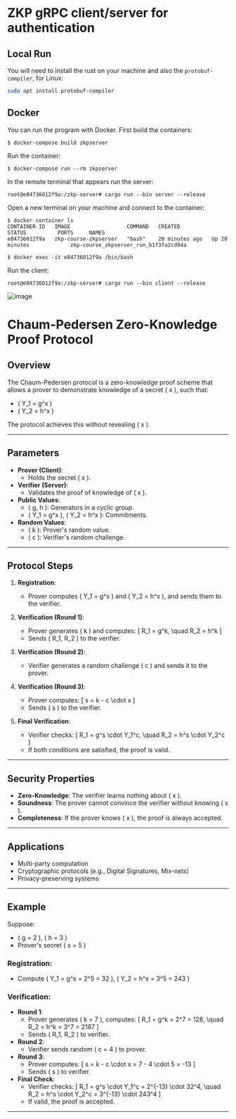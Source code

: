 # ZKP gRPC client/server for authentication

## Local Run

You will need to install the rust on your machine and also the `protobuf-compiler`, for Linux:

```bash
sudo apt install protobuf-compiler
```

## Docker

You can run the program with Docker. First build the containers:

```
$ docker-compose build zkpserver
```

Run the container:

```
$ docker-compose run --rm zkpserver
```

In the remote terminal that appears run the server:

```
root@e84736012f9a:/zkp-server# cargo run --bin server --release
```

Open a new terminal on your machine and connect to the container:

```
$ docker container ls
CONTAINER ID   IMAGE                  COMMAND   CREATED          STATUS          PORTS     NAMES
e84736012f9a   zkp-course-zkpserver   "bash"    20 minutes ago   Up 20 minutes             zkp-course_zkpserver_run_b1f3fa2cd94a

$ docker exec -it e84736012f9a /bin/bash
```

Run the client:

```
root@e84736012f9a:/zkp-server# cargo run --bin client --release
```

![image](https://github.com/user-attachments/assets/77cbe475-68c6-4d04-89bd-a7de1ed27c13)

# Chaum-Pedersen Zero-Knowledge Proof Protocol

## Overview

The Chaum-Pedersen protocol is a zero-knowledge proof scheme that allows a prover to demonstrate knowledge of a secret \( x \), such that:

- \( Y_1 = g^x \)
- \( Y_2 = h^x \)

The protocol achieves this without revealing \( x \).

---

## Parameters

- **Prover (Client)**:
  - Holds the secret \( x \).
- **Verifier (Server)**:
  - Validates the proof of knowledge of \( x \).
- **Public Values**:
  - \( g, h \): Generators in a cyclic group.
  - \( Y_1 = g^x \), \( Y_2 = h^x \): Commitments.
- **Random Values**:
  - \( k \): Prover's random value.
  - \( c \): Verifier's random challenge.

---

## Protocol Steps

1. **Registration**:

   - Prover computes \( Y_1 = g^x \) and \( Y_2 = h^x \), and sends them to the verifier.

2. **Verification (Round 1)**:

   - Prover generates \( k \) and computes:
     \[
     R_1 = g^k, \quad R_2 = h^k
     \]
   - Sends \( R_1, R_2 \) to the verifier.

3. **Verification (Round 2)**:

   - Verifier generates a random challenge \( c \) and sends it to the prover.

4. **Verification (Round 3)**:

   - Prover computes:
     \[
     s = k - c \cdot x
     \]
   - Sends \( s \) to the verifier.

5. **Final Verification**:
   - Verifier checks:
     \[
     R_1 = g^s \cdot Y_1^c, \quad R_2 = h^s \cdot Y_2^c
     \]
   - If both conditions are satisfied, the proof is valid.

---

## Security Properties

- **Zero-Knowledge**: The verifier learns nothing about \( x \).
- **Soundness**: The prover cannot convince the verifier without knowing \( x \).
- **Completeness**: If the prover knows \( x \), the proof is always accepted.

---

## Applications

- Multi-party computation
- Cryptographic protocols (e.g., Digital Signatures, Mix-nets)
- Privacy-preserving systems

---

## Example

Suppose:

- \( g = 2 \), \( h = 3 \)
- Prover's secret \( x = 5 \)

### Registration:

- Compute \( Y_1 = g^x = 2^5 = 32 \), \( Y_2 = h^x = 3^5 = 243 \)

### Verification:

- **Round 1**:
  - Prover generates \( k = 7 \), computes:
    \[
    R_1 = g^k = 2^7 = 128, \quad R_2 = h^k = 3^7 = 2187
    \]
  - Sends \( R_1, R_2 \) to verifier.
- **Round 2**:
  - Verifier sends random \( c = 4 \) to prover.
- **Round 3**:
  - Prover computes:
    \[
    s = k - c \cdot x = 7 - 4 \cdot 5 = -13
    \]
  - Sends \( s \) to verifier.
- **Final Check**:
  - Verifier checks:
    \[
    R_1 = g^s \cdot Y_1^c = 2^{-13} \cdot 32^4, \quad R_2 = h^s \cdot Y_2^c = 3^{-13} \cdot 243^4
    \]
  - If valid, the proof is accepted.

---
